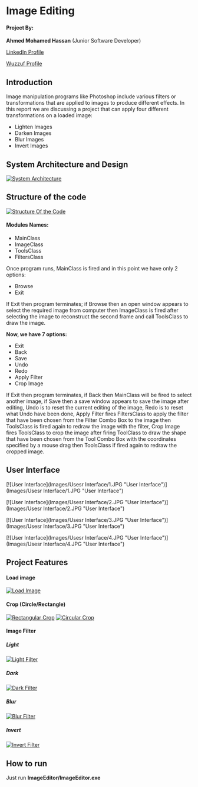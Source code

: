 # **Image Editing**



#### Project By: 
**Ahmed Mohamed Hassan** (Junior Software Developer)

[LinkedIn Profile](https://www.linkedin.com/in/ahmed-mohamed-128142105/ "LinkedIn Profile")

[Wuzzuf Profile](https://wuzzuf.net/me/Ahmed-Mohammed-34 "Wuzzuf Profile")


## Introduction
Image manipulation programs like Photoshop include various filters or transformations that are applied to images to produce different effects. In this report we are discussing a project that can apply four different transformations on a loaded image:
- Lighten Images
- Darken Images
- Blur Images
- Invert Images

## System Architecture and Design

[![System Architecture](Images/ImageEditorArchitecture.jpg "System Architecture")](Images/ImageEditorArchitecture.jpg "System Architecture")
## Structure of the code

[![Structure Of the Code](Images/ImageEditorcodestructures.jpg "Structure Of the Code")](http://i66.tinypic.com/2cdzvd3.jpg "Structure Of the Code")
#### Modules Names:
- MainClass
- ImageClass
- ToolsClass
- FiltersClass

Once program runs, MainClass is fired and in this point we have only 2 options:

- Browse
- Exit

 If Exit then program terminates; if Browse then an open window appears to select the required image from computer then ImageClass is fired after selecting the image to reconstruct the second frame and call ToolsClass to draw the image.
 
**Now, we have 7 options:**
- Exit
- Back
- Save
- Undo
- Redo
- Apply Filter
- Crop Image

If Exit then program terminates, if Back then MainClass will be fired to select another image, if Save then a save window appears to save the image after editing, Undo is to reset the current editing of the image, Redo is to reset what Undo have been done, Apply Filter fires FiltersClass to apply the filter that have been chosen from the Filter Combo Box to the image then ToolsClass is fired again to redraw the image with the filter, Crop Image fires ToolsClass to crop the image after firing ToolClass to draw the shape that have been chosen from the Tool Combo Box with the coordinates specified by a mouse drag then ToolsClass if fired again to redraw the cropped image.

## User Interface


[![User Interface](Images/Usesr Interface/1.JPG "User Interface")](Images/Usesr Interface/1.JPG "User Interface")


[![User Interface](Images/Usesr Interface/2.JPG "User Interface")](Images/Usesr Interface/2.JPG "User Interface")


[![User Interface](Images/Usesr Interface/3.JPG "User Interface")](Images/Usesr Interface/3.JPG "User Interface")


[![User Interface](Images/Usesr Interface/4.JPG "User Interface")](Images/Usesr Interface/4.JPG "User Interface")

## Project Features

#### Load image
[![Load Image](Images/Features/1.jpg "Load Image")](Images/Features/1.jpg "Load Image")

#### Crop (Circle/Rectangle)
[![Rectangular Crop](Images/Features/2.jpg "Rectangular Crop")](Images/Features/2.jpg "Rectangular Crop")
[![Circular Crop](Images/Features/3.jpg "Circular Crop")](Images/Features/3.jpg "Circular Crop")
#### Image Filter
##### Light
[![Light Filter](Images/Features/4.jpg "Light Filter")](Images/Features/4.jpg "Light Filter")
##### Dark
[![Dark Filter](Images/Features/5.jpg "Dark Filter")](Images/Features/5.jpg "Dark Filter")
##### Blur
[![Blur Filter](Images/Features/6.jpg "Blur Filter")](Images/Features/6.jpg "Blur Filter")
##### Invert
[![Invert Filter](Images/Features/7.jpg "Invert Filter")](Images/Features/7.jpg "Invert Filter")

## How to run

Just run **ImageEditor/ImageEditor.exe**
